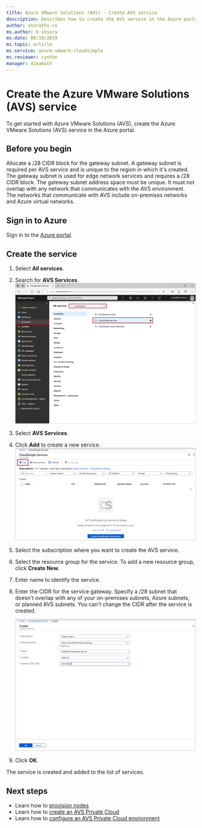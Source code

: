 ```yaml
--- 
title: Azure VMware Solutions (AVS) - Create AVS service 
description: Describes how to create the AVS service in the Azure portal 
author: sharaths-cs
ms.author: b-shsury 
ms.date: 08/19/2019 
ms.topic: article 
ms.service: azure-vmware-cloudsimple 
ms.reviewer: cynthn 
manager: dikamath 
---
```


# Create the Azure VMware Solutions (AVS) service

To get started with Azure VMware Solutions (AVS), create the Azure VMware Solutions (AVS) service in the Azure portal.

## Before you begin

Allocate a /28 CIDR block for the gateway subnet. A gateway subnet is required per AVS service and is unique to the region in which it's created. The gateway subnet is used for edge network services and requires a /28 CIDR block. The gateway subnet address space must be unique. It must not overlap with any network that communicates with the AVS environment. The networks that communicate with AVS include on-premises networks and Azure virtual networks.

## Sign in to Azure

Sign in to the [Azure portal](https://portal.azure.com).

## Create the service

1. Select **All services**.
2. Search for **AVS Services**.
    ![Search AVS Service](media/create-cloudsimple-service-search.png)
3. Select **AVS Services**.
4. Click **Add** to create a new service.
    ![Add AVS Service](media/create-cloudsimple-service-add.png)
5. Select the subscription where you want to create the AVS service.
6. Select the resource group for the service. To add a new resource group, click **Create New**.
7. Enter name to identify the service.
8. Enter the CIDR for the service gateway. Specify a /28 subnet that doesn’t overlap with any of your  on-premises subnets, Azure subnets, or planned AVS subnets. You can't change the CIDR after the service is created.

    ![Creating the AVS service](media/create-cloudsimple-service.png)
9. Click **OK**.

The service is created and added to the list of services.

## Next steps

* Learn how to [provision nodes](create-nodes.md)
* Learn how to [create an AVS Private Cloud](create-private-cloud.md)
* Learn how to [configure an AVS Private Cloud environment](quickstart-create-private-cloud.md)

